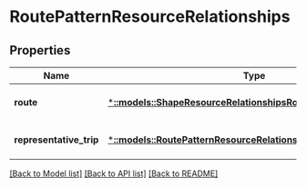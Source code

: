 # RoutePatternResourceRelationships

## Properties
Name | Type | Description | Notes
------------ | ------------- | ------------- | -------------
**route** | [***::models::ShapeResourceRelationshipsRoute**](ShapeResource_relationships_route.md) |  | [optional] [default to null]
**representative_trip** | [***::models::RoutePatternResourceRelationshipsRepresentativeTrip**](RoutePatternResource_relationships_representative_trip.md) |  | [optional] [default to null]

[[Back to Model list]](../README.md#documentation-for-models) [[Back to API list]](../README.md#documentation-for-api-endpoints) [[Back to README]](../README.md)


